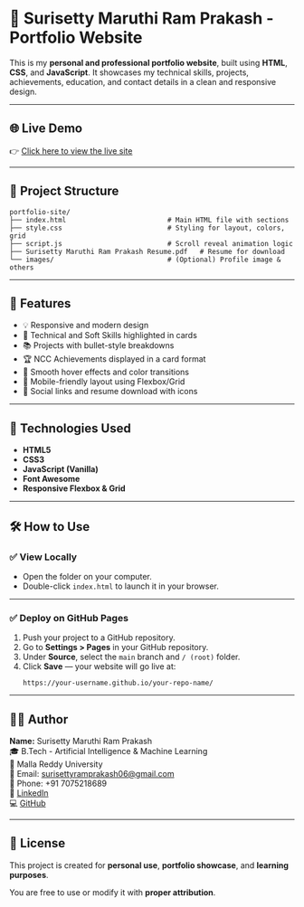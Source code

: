 # 💼 Surisetty Maruthi Ram Prakash - Portfolio Website

This is my **personal and professional portfolio website**, built using **HTML**, **CSS**, and **JavaScript**. It showcases my technical skills, projects, achievements, education, and contact details in a clean and responsive design.

---

## 🌐 Live Demo

👉 [Click here to view the live site](https://your-username.github.io/your-repo-name)

---

## 📁 Project Structure

```
portfolio-site/
├── index.html                         # Main HTML file with sections
├── style.css                          # Styling for layout, colors, grid
├── script.js                          # Scroll reveal animation logic
├── Surisetty Maruthi Ram Prakash Resume.pdf   # Resume for download
└── images/                            # (Optional) Profile image & others
```

---

## 📌 Features

- 💡 Responsive and modern design  
- 🧠 Technical and Soft Skills highlighted in cards  
- 📚 Projects with bullet-style breakdowns  
- 🏆 NCC Achievements displayed in a card format  
- 🎨 Smooth hover effects and color transitions  
- 📱 Mobile-friendly layout using Flexbox/Grid  
- 🔗 Social links and resume download with icons  

---

## 🚀 Technologies Used

- **HTML5**  
- **CSS3**  
- **JavaScript (Vanilla)**  
- **Font Awesome**  
- **Responsive Flexbox & Grid**

---

## 🛠 How to Use

### ✅ View Locally

- Open the folder on your computer.  
- Double-click `index.html` to launch it in your browser.

---

### ✅ Deploy on GitHub Pages

1. Push your project to a GitHub repository.  
2. Go to **Settings > Pages** in your GitHub repository.  
3. Under **Source**, select the `main` branch and `/ (root)` folder.  
4. Click **Save** — your website will go live at:  
   ```
   https://your-username.github.io/your-repo-name/
   ```

---

## 🙋‍♂️ Author

**Name:** Surisetty Maruthi Ram Prakash  
🎓 B.Tech - Artificial Intelligence & Machine Learning  
🏫 Malla Reddy University  
📧 Email: surisettyramprakash06@gmail.com  
📱 Phone: +91 7075218689  
🔗 [LinkedIn](https://www.linkedin.com/in/maruthi-ram-prakash-surisetty-912b14347/)  
💻 [GitHub](https://github.com/SurisettyMaruthiRamPrakash06)

---

## 📄 License

This project is created for **personal use**, **portfolio showcase**, and **learning purposes**.

You are free to use or modify it with **proper attribution**.
